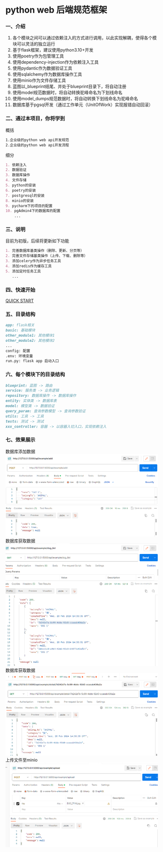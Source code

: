 # python web 后端规范框架

### 一、介绍

1. 各个模块之间可以通过依赖注入的方式进行调用，以此实现解耦，使得各个模块可以灵活的独立运行
2. 基于flask框架，建议使用python3.10+开发
3. 使用poetry作为包管理工具
4. 使用dependency-injection作为依赖注入工具
5. 使用pydantic作为数据验证工具
6. 使用sqlalchemy作为数据库操作工具
7. 使用minio作为文件存储工具
8. 蓝图以_blueprint结尾、并处于blueprint目录下，将自动注册
9. 使用model规范数据时，将自动转换驼峰命名为下划线命名
10. 使用model_dumps规范数据时，将自动转换下划线命名为驼峰命名
11. 数据库基于pgsql开发（通过工作单元（UnitOfWork）实现报错自动回滚）

### 二、通过本项目，你将学到
概括
```markdown
1.企业级的python web api开发规范
2.企业级的python web api开发流程
```
细分
```markdown
1. 依赖注入
2. 数据验证
3. 数据库操作
4. 文件存储
5. python的安装
6. poetry的安装
7. postgresql的安装
8. minio的安装
9. pycharm下的项目的配置
10. pgAdmin4下的数据库的配置
    ...
```

### 三、说明

目前为初版，后续将更新如下功能

```markdown
1. 完善数据库基类操作（删除、更新、分页等）
2. 完善文件存储基类操作（上传、下载、删除等）
3. 添加celery作为异步任务工具
4. 添加redis作为缓存工具
5. 添加定时任务工具
   ...
```

### 四、快速开始

[QUICK START](./QUICK_START.MD)

### 五、目录结构

```markdown
app: flask相关
basic: 基础模块
other_module1: 其他模块1
other_module2: 其他模块2
...
config: 配置
.env: 环境变量
run.py: flask app 启动入口
```

### 六、每个模块下的目录结构

```markdown
blueprint: 蓝图 -> 路由
service: 服务类 -> 业务逻辑
repository: 数据库操作 -> 数据库操作
entity: 实体类 -> 数据库表
model: 模型类 -> 数据验证
query_param: 查询参数模型 -> 查询参数验证
utils: 工具 -> 工具
tests: 测试 -> 测试
xxx_controller: 容器 -> 以容器入切入口，实现依赖注入
```

### 七、效果展示

数据库添加数据
![add.png](./doc/example/add.png "add example")
数据库获取数据
![dog_list.png](./doc/example/dog_list.png "list example")
数据库获取数据
![detail.png](./doc/example/detail.png "detail example")
上传文件至minio
![upload.png](./doc/example/upload.png "upload example")
